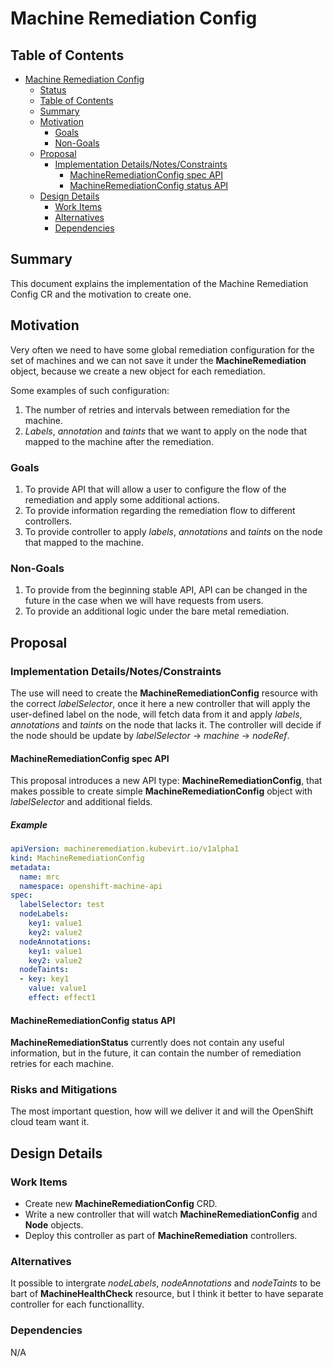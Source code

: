 # Machine Remediation Config

## Table of Contents

* [Machine Remediation Config](#machine-remediation-config)
  * [Status](#status)
  * [Table of Contents](#table-of-contents)
  * [Summary](#summary)
  * [Motivation](#motivation)
    * [Goals](#goals)
    * [Non-Goals](#non-goals)
  * [Proposal](#proposal)
    * [Implementation Details/Notes/Constraints](#implementation-detailsnotesconstraints)
      * [MachineRemediationConfig spec API](#machineremediationconfig-spec-api)
      * [MachineRemediationConfig status API](#machineremediationconfig-status-api)
  * [Design Details](#design-details)
    * [Work Items](#work-items)
    * [Alternatives](#alternatives)
    * [Dependencies](#dependencies)

## Summary

This document explains the implementation of the Machine Remediation Config CR and the motivation to create one.

## Motivation

Very often we need to have some global remediation configuration for the set of machines and we can not save it under the **MachineRemediation** object, because we create a new object for each remediation.

Some examples of such configuration:

1. The number of retries and intervals between remediation for the machine.
2. *Labels*, *annotation* and *taints* that we want to apply on the node that mapped to the machine after the remediation.

### Goals

1. To provide API that will allow a user to configure the flow of the remediation and apply some additional actions.
2. To provide information regarding the remediation flow to different controllers.
3. To provide controller to apply *labels*, *annotations* and *taints* on the node that mapped to the machine.

### Non-Goals

1. To provide from the beginning stable API, API can be changed in the future in the case when we will have requests from users.
2. To provide an additional logic under the bare metal remediation.

## Proposal

### Implementation Details/Notes/Constraints

The use will need to create the **MachineRemediationConfig** resource with the correct *labelSelector*, once it here a new controller that will apply the user-defined label on the node, will fetch data from it and apply *labels*, *annotations* and *taints* on the node that lacks it. The controller will decide if the node should be update by *labelSelector* -> *machine* -> *nodeRef*.

#### MachineRemediationConfig spec API

This proposal introduces a new API type: **MachineRemediationConfig**, that makes possible to create simple **MachineRemediationConfig** object with *labelSelector* and additional fields.

##### Example

```yaml
apiVersion: machineremediation.kubevirt.io/v1alpha1
kind: MachineRemediationConfig
metadata:
  name: mrc
  namespace: openshift-machine-api
spec:
  labelSelector: test
  nodeLabels:
    key1: value1
    key2: value2
  nodeAnnotations:
    key1: value1
    key2: value2
  nodeTaints:
  - key: key1
    value: value1
    effect: effect1
```

#### MachineRemediationConfig status API

**MachineRemediationStatus** currently does not contain any useful information, but in the future, it can contain the number of remediation retries for each machine.

### Risks and Mitigations

The most important question, how will we deliver it and will the OpenShift cloud team want it.

## Design Details

### Work Items

* Create new **MachineRemediationConfig** CRD.
* Write a new controller that will watch **MachineRemediationConfig** and **Node** objects.
* Deploy this controller as part of **MachineRemediation** controllers.

### Alternatives

It possible to intergrate *nodeLabels*, *nodeAnnotations* and *nodeTaints* to be bart of **MachineHealthCheck** resource, but I think it better to have separate controller for each functionallity.

### Dependencies

N/A
